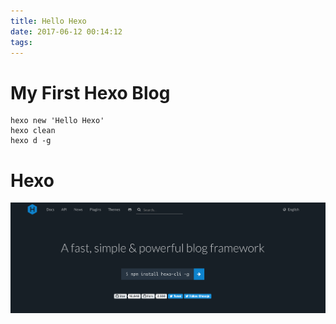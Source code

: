 ```yaml
---
title: Hello Hexo
date: 2017-06-12 00:14:12
tags:
---
```


# My First Hexo Blog

<!-- more -->

``` shell
hexo new 'Hello Hexo'
hexo clean
hexo d -g
```

# Hexo

![logo](Hello-Hexo/logo.png)